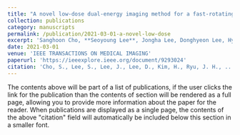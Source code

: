 ```yaml
---
title: "A novel low-dose dual-energy imaging method for a fast-rotating gantry-type CT scanner"
collection: publications
category: manuscripts
permalink: /publication/2021-03-01-a-novel-low-dose
excerpt: 'Sanghoon Cho, **Seoyoung Lee**, Jongha Lee, Donghyeon Lee, Hyoyi Kim, Jong-Hyun Ryu, Kilhwan Jeong, Kyu-Gyum Kim, Kwon-Ha Yoon, and Seungryong Cho'
date: 2021-03-01
venue: 'IEEE TRANSACTIONS ON MEDICAL IMAGING'
paperurl: 'https://ieeexplore.ieee.org/document/9293024'
citation: 'Cho, S., Lee, S., Lee, J., Lee, D., Kim, H., Ryu, J. H., ... & Cho, S. (2020). &quot;A novel low-dose dual-energy imaging method for a fast-rotating gantry-type CT scanner.&quot; <i>IEEE Transactions on Medical Imaging<i>, 40(3), 1007-1020.'
---
```


The contents above will be part of a list of publications, if the user clicks the link for the publication than the contents of section will be rendered as a full page, allowing you to provide more information about the paper for the reader. When publications are displayed as a single page, the contents of the above "citation" field will automatically be included below this section in a smaller font.
